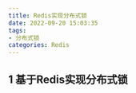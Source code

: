 ```yaml
---
title: Redis实现分布式锁
date: 2022-09-20 15:03:35
tags:
- 分布式锁
categories: Redis
---
```


## 1 **基于Redis实现分布式锁**



# 
